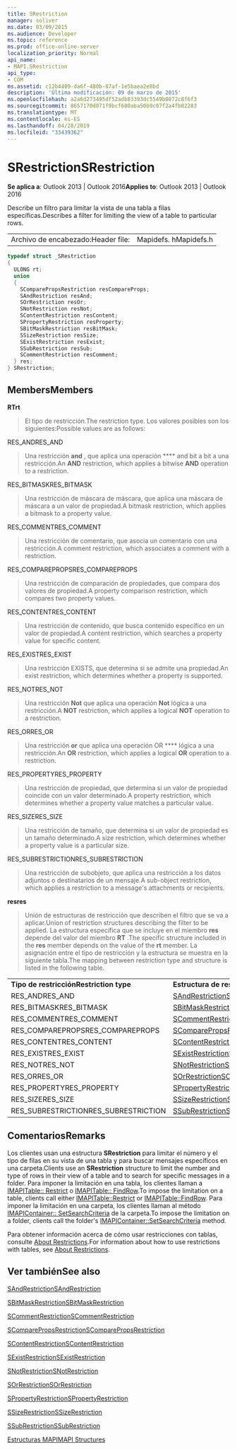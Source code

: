 ```yaml
---
title: SRestriction
manager: soliver
ms.date: 03/09/2015
ms.audience: Developer
ms.topic: reference
ms.prod: office-online-server
localization_priority: Normal
api_name:
- MAPI.SRestriction
api_type:
- COM
ms.assetid: c12b4409-da6f-480b-87af-1e5baea2e8bd
description: 'Última modificación: 09 de marzo de 2015'
ms.openlocfilehash: a2a6d273495df52adb83393dc5549b0872c8f6f3
ms.sourcegitcommit: 8657170d071f9bcf680aba50b9c07f2a4fb82283
ms.translationtype: MT
ms.contentlocale: es-ES
ms.lasthandoff: 04/28/2019
ms.locfileid: "33439362"
---
```

# <a name="srestriction"></a><span data-ttu-id="a59ec-103">SRestriction</span><span class="sxs-lookup"><span data-stu-id="a59ec-103">SRestriction</span></span>

  
  
<span data-ttu-id="a59ec-104">**Se aplica a**: Outlook 2013 | Outlook 2016</span><span class="sxs-lookup"><span data-stu-id="a59ec-104">**Applies to**: Outlook 2013 | Outlook 2016</span></span> 
  
<span data-ttu-id="a59ec-105">Describe un filtro para limitar la vista de una tabla a filas específicas.</span><span class="sxs-lookup"><span data-stu-id="a59ec-105">Describes a filter for limiting the view of a table to particular rows.</span></span> 
  
|||
|:-----|:-----|
|<span data-ttu-id="a59ec-106">Archivo de encabezado:</span><span class="sxs-lookup"><span data-stu-id="a59ec-106">Header file:</span></span>  <br/> |<span data-ttu-id="a59ec-107">Mapidefs. h</span><span class="sxs-lookup"><span data-stu-id="a59ec-107">Mapidefs.h</span></span>  <br/> |
   
```cpp
typedef struct _SRestriction
{
  ULONG rt;
  union
  {
    SComparePropsRestriction resCompareProps;
    SAndRestriction resAnd;
    SOrRestriction resOr;
    SNotRestriction resNot;
    SContentRestriction resContent;
    SPropertyRestriction resProperty;
    SBitMaskRestriction resBitMask;
    SSizeRestriction resSize;
    SExistRestriction resExist;
    SSubRestriction resSub;
    SCommentRestriction resComment;
  } res;
} SRestriction;

```

## <a name="members"></a><span data-ttu-id="a59ec-108">Members</span><span class="sxs-lookup"><span data-stu-id="a59ec-108">Members</span></span>

 <span data-ttu-id="a59ec-109">**RT**</span><span class="sxs-lookup"><span data-stu-id="a59ec-109">**rt**</span></span>
  
> <span data-ttu-id="a59ec-110">El tipo de restricción.</span><span class="sxs-lookup"><span data-stu-id="a59ec-110">The restriction type.</span></span> <span data-ttu-id="a59ec-111">Los valores posibles son los siguientes:</span><span class="sxs-lookup"><span data-stu-id="a59ec-111">Possible values are as follows:</span></span> 
    
<span data-ttu-id="a59ec-112">RES_AND</span><span class="sxs-lookup"><span data-stu-id="a59ec-112">RES_AND</span></span> 
  
> <span data-ttu-id="a59ec-113">Una restricción **and** , que aplica una operación \*\*\*\* and bit a bit a una restricción.</span><span class="sxs-lookup"><span data-stu-id="a59ec-113">An **AND** restriction, which applies a bitwise **AND** operation to a restriction.</span></span> 
    
<span data-ttu-id="a59ec-114">RES_BITMASK</span><span class="sxs-lookup"><span data-stu-id="a59ec-114">RES_BITMASK</span></span> 
  
> <span data-ttu-id="a59ec-115">Una restricción de máscara de máscara, que aplica una máscara de máscara a un valor de propiedad.</span><span class="sxs-lookup"><span data-stu-id="a59ec-115">A bitmask restriction, which applies a bitmask to a property value.</span></span>
    
<span data-ttu-id="a59ec-116">RES_COMMENT</span><span class="sxs-lookup"><span data-stu-id="a59ec-116">RES_COMMENT</span></span> 
  
> <span data-ttu-id="a59ec-117">Una restricción de comentario, que asocia un comentario con una restricción.</span><span class="sxs-lookup"><span data-stu-id="a59ec-117">A comment restriction, which associates a comment with a restriction.</span></span>
    
<span data-ttu-id="a59ec-118">RES_COMPAREPROPS</span><span class="sxs-lookup"><span data-stu-id="a59ec-118">RES_COMPAREPROPS</span></span> 
  
> <span data-ttu-id="a59ec-119">Una restricción de comparación de propiedades, que compara dos valores de propiedad.</span><span class="sxs-lookup"><span data-stu-id="a59ec-119">A property comparison restriction, which compares two property values.</span></span>
    
<span data-ttu-id="a59ec-120">RES_CONTENT</span><span class="sxs-lookup"><span data-stu-id="a59ec-120">RES_CONTENT</span></span> 
  
> <span data-ttu-id="a59ec-121">Una restricción de contenido, que busca contenido específico en un valor de propiedad.</span><span class="sxs-lookup"><span data-stu-id="a59ec-121">A content restriction, which searches a property value for specific content.</span></span>
    
<span data-ttu-id="a59ec-122">RES_EXIST</span><span class="sxs-lookup"><span data-stu-id="a59ec-122">RES_EXIST</span></span> 
  
> <span data-ttu-id="a59ec-123">Una restricción EXISTS, que determina si se admite una propiedad.</span><span class="sxs-lookup"><span data-stu-id="a59ec-123">An exist restriction, which determines whether a property is supported.</span></span>
    
<span data-ttu-id="a59ec-124">RES_NOT</span><span class="sxs-lookup"><span data-stu-id="a59ec-124">RES_NOT</span></span> 
  
> <span data-ttu-id="a59ec-125">Una restricción **Not** que aplica una operación **Not** lógica a una restricción.</span><span class="sxs-lookup"><span data-stu-id="a59ec-125">A **NOT** restriction, which applies a logical **NOT** operation to a restriction.</span></span> 
    
<span data-ttu-id="a59ec-126">RES_OR</span><span class="sxs-lookup"><span data-stu-id="a59ec-126">RES_OR</span></span> 
  
> <span data-ttu-id="a59ec-127">Una restricción **or** que aplica una operación OR \*\*\*\* lógica a una restricción.</span><span class="sxs-lookup"><span data-stu-id="a59ec-127">An **OR** restriction, which applies a logical **OR** operation to a restriction.</span></span> 
    
<span data-ttu-id="a59ec-128">RES_PROPERTY</span><span class="sxs-lookup"><span data-stu-id="a59ec-128">RES_PROPERTY</span></span> 
  
> <span data-ttu-id="a59ec-129">Una restricción de propiedad, que determina si un valor de propiedad coincide con un valor determinado.</span><span class="sxs-lookup"><span data-stu-id="a59ec-129">A property restriction, which determines whether a property value matches a particular value.</span></span>
    
<span data-ttu-id="a59ec-130">RES_SIZE</span><span class="sxs-lookup"><span data-stu-id="a59ec-130">RES_SIZE</span></span> 
  
> <span data-ttu-id="a59ec-131">Una restricción de tamaño, que determina si un valor de propiedad es un tamaño determinado.</span><span class="sxs-lookup"><span data-stu-id="a59ec-131">A size restriction, which determines whether a property value is a particular size.</span></span>
    
<span data-ttu-id="a59ec-132">RES_SUBRESTRICTION</span><span class="sxs-lookup"><span data-stu-id="a59ec-132">RES_SUBRESTRICTION</span></span> 
  
> <span data-ttu-id="a59ec-133">Una restricción de subobjeto, que aplica una restricción a los datos adjuntos o destinatarios de un mensaje.</span><span class="sxs-lookup"><span data-stu-id="a59ec-133">A sub-object restriction, which applies a restriction to a message's attachments or recipients.</span></span>
    
 <span data-ttu-id="a59ec-134">**res**</span><span class="sxs-lookup"><span data-stu-id="a59ec-134">**res**</span></span>
  
> <span data-ttu-id="a59ec-135">Unión de estructuras de restricción que describen el filtro que se va a aplicar.</span><span class="sxs-lookup"><span data-stu-id="a59ec-135">Union of restriction structures describing the filter to be applied.</span></span> <span data-ttu-id="a59ec-136">La estructura específica que se incluye en el miembro **res** depende del valor del miembro **RT** .</span><span class="sxs-lookup"><span data-stu-id="a59ec-136">The specific structure included in the **res** member depends on the value of the **rt** member.</span></span> <span data-ttu-id="a59ec-137">La asignación entre el tipo de restricción y la estructura se muestra en la siguiente tabla.</span><span class="sxs-lookup"><span data-stu-id="a59ec-137">The mapping between restriction type and structure is listed in the following table.</span></span> 
    
|||
|:-----|:-----|
|<span data-ttu-id="a59ec-138">**Tipo de restricción**</span><span class="sxs-lookup"><span data-stu-id="a59ec-138">**Restriction type**</span></span> <br/> |<span data-ttu-id="a59ec-139">**Estructura de restricción**</span><span class="sxs-lookup"><span data-stu-id="a59ec-139">**Restriction structure**</span></span> <br/> |
|<span data-ttu-id="a59ec-140">RES_AND</span><span class="sxs-lookup"><span data-stu-id="a59ec-140">RES_AND</span></span>  <br/> |[<span data-ttu-id="a59ec-141">SAndRestriction</span><span class="sxs-lookup"><span data-stu-id="a59ec-141">SAndRestriction</span></span>](sandrestriction.md) <br/> |
|<span data-ttu-id="a59ec-142">RES_BITMASK</span><span class="sxs-lookup"><span data-stu-id="a59ec-142">RES_BITMASK</span></span>  <br/> |[<span data-ttu-id="a59ec-143">SBitMaskRestriction</span><span class="sxs-lookup"><span data-stu-id="a59ec-143">SBitMaskRestriction</span></span>](sbitmaskrestriction.md) <br/> |
|<span data-ttu-id="a59ec-144">RES_COMMENT</span><span class="sxs-lookup"><span data-stu-id="a59ec-144">RES_COMMENT</span></span>  <br/> |[<span data-ttu-id="a59ec-145">SCommentRestriction</span><span class="sxs-lookup"><span data-stu-id="a59ec-145">SCommentRestriction</span></span>](scommentrestriction.md) <br/> |
|<span data-ttu-id="a59ec-146">RES_COMPAREPROPS</span><span class="sxs-lookup"><span data-stu-id="a59ec-146">RES_COMPAREPROPS</span></span>  <br/> |[<span data-ttu-id="a59ec-147">SComparePropsRestriction</span><span class="sxs-lookup"><span data-stu-id="a59ec-147">SComparePropsRestriction</span></span>](scomparepropsrestriction.md) <br/> |
|<span data-ttu-id="a59ec-148">RES_CONTENT</span><span class="sxs-lookup"><span data-stu-id="a59ec-148">RES_CONTENT</span></span>  <br/> |[<span data-ttu-id="a59ec-149">SContentRestriction</span><span class="sxs-lookup"><span data-stu-id="a59ec-149">SContentRestriction</span></span>](scontentrestriction.md) <br/> |
|<span data-ttu-id="a59ec-150">RES_EXIST</span><span class="sxs-lookup"><span data-stu-id="a59ec-150">RES_EXIST</span></span>  <br/> |[<span data-ttu-id="a59ec-151">SExistRestriction</span><span class="sxs-lookup"><span data-stu-id="a59ec-151">SExistRestriction</span></span>](sexistrestriction.md) <br/> |
|<span data-ttu-id="a59ec-152">RES_NOT</span><span class="sxs-lookup"><span data-stu-id="a59ec-152">RES_NOT</span></span>  <br/> |[<span data-ttu-id="a59ec-153">SNotRestriction</span><span class="sxs-lookup"><span data-stu-id="a59ec-153">SNotRestriction</span></span>](snotrestriction.md) <br/> |
|<span data-ttu-id="a59ec-154">RES_OR</span><span class="sxs-lookup"><span data-stu-id="a59ec-154">RES_OR</span></span>  <br/> |[<span data-ttu-id="a59ec-155">SOrRestriction</span><span class="sxs-lookup"><span data-stu-id="a59ec-155">SOrRestriction</span></span>](sorrestriction.md) <br/> |
|<span data-ttu-id="a59ec-156">RES_PROPERTY</span><span class="sxs-lookup"><span data-stu-id="a59ec-156">RES_PROPERTY</span></span>  <br/> |[<span data-ttu-id="a59ec-157">SPropertyRestriction</span><span class="sxs-lookup"><span data-stu-id="a59ec-157">SPropertyRestriction</span></span>](spropertyrestriction.md) <br/> |
|<span data-ttu-id="a59ec-158">RES_SIZE</span><span class="sxs-lookup"><span data-stu-id="a59ec-158">RES_SIZE</span></span>  <br/> |[<span data-ttu-id="a59ec-159">SSizeRestriction</span><span class="sxs-lookup"><span data-stu-id="a59ec-159">SSizeRestriction</span></span>](ssizerestriction.md) <br/> |
|<span data-ttu-id="a59ec-160">RES_SUBRESTRICTION</span><span class="sxs-lookup"><span data-stu-id="a59ec-160">RES_SUBRESTRICTION</span></span>  <br/> |[<span data-ttu-id="a59ec-161">SSubRestriction</span><span class="sxs-lookup"><span data-stu-id="a59ec-161">SSubRestriction</span></span>](ssubrestriction.md) <br/> |
   
## <a name="remarks"></a><span data-ttu-id="a59ec-162">Comentarios</span><span class="sxs-lookup"><span data-stu-id="a59ec-162">Remarks</span></span>

<span data-ttu-id="a59ec-163">Los clientes usan una estructura **SRestriction** para limitar el número y el tipo de filas en su vista de una tabla y para buscar mensajes específicos en una carpeta.</span><span class="sxs-lookup"><span data-stu-id="a59ec-163">Clients use an **SRestriction** structure to limit the number and type of rows in their view of a table and to search for specific messages in a folder.</span></span> <span data-ttu-id="a59ec-164">Para imponer la limitación en una tabla, los clientes llaman a [IMAPITable:: Restrict](imapitable-restrict.md) o [IMAPITable:: FindRow](imapitable-findrow.md).</span><span class="sxs-lookup"><span data-stu-id="a59ec-164">To impose the limitation on a table, clients call either [IMAPITable::Restrict](imapitable-restrict.md) or [IMAPITable::FindRow](imapitable-findrow.md).</span></span> <span data-ttu-id="a59ec-165">Para imponer la limitación en una carpeta, los clientes llaman al método [IMAPIContainer:: SetSearchCriteria](imapicontainer-setsearchcriteria.md) de la carpeta.</span><span class="sxs-lookup"><span data-stu-id="a59ec-165">To impose the limitation on a folder, clients call the folder's [IMAPIContainer::SetSearchCriteria](imapicontainer-setsearchcriteria.md) method.</span></span> 
  
<span data-ttu-id="a59ec-166">Para obtener información acerca de cómo usar restricciones con tablas, consulte [About Restrictions](about-restrictions.md).</span><span class="sxs-lookup"><span data-stu-id="a59ec-166">For information about how to use restrictions with tables, see [About Restrictions](about-restrictions.md).</span></span> 
  
## <a name="see-also"></a><span data-ttu-id="a59ec-167">Ver también</span><span class="sxs-lookup"><span data-stu-id="a59ec-167">See also</span></span>



[<span data-ttu-id="a59ec-168">SAndRestriction</span><span class="sxs-lookup"><span data-stu-id="a59ec-168">SAndRestriction</span></span>](sandrestriction.md)
  
[<span data-ttu-id="a59ec-169">SBitMaskRestriction</span><span class="sxs-lookup"><span data-stu-id="a59ec-169">SBitMaskRestriction</span></span>](sbitmaskrestriction.md)
  
[<span data-ttu-id="a59ec-170">SCommentRestriction</span><span class="sxs-lookup"><span data-stu-id="a59ec-170">SCommentRestriction</span></span>](scommentrestriction.md)
  
[<span data-ttu-id="a59ec-171">SComparePropsRestriction</span><span class="sxs-lookup"><span data-stu-id="a59ec-171">SComparePropsRestriction</span></span>](scomparepropsrestriction.md)
  
[<span data-ttu-id="a59ec-172">SContentRestriction</span><span class="sxs-lookup"><span data-stu-id="a59ec-172">SContentRestriction</span></span>](scontentrestriction.md)
  
[<span data-ttu-id="a59ec-173">SExistRestriction</span><span class="sxs-lookup"><span data-stu-id="a59ec-173">SExistRestriction</span></span>](sexistrestriction.md)
  
[<span data-ttu-id="a59ec-174">SNotRestriction</span><span class="sxs-lookup"><span data-stu-id="a59ec-174">SNotRestriction</span></span>](snotrestriction.md)
  
[<span data-ttu-id="a59ec-175">SOrRestriction</span><span class="sxs-lookup"><span data-stu-id="a59ec-175">SOrRestriction</span></span>](sorrestriction.md)
  
[<span data-ttu-id="a59ec-176">SPropertyRestriction</span><span class="sxs-lookup"><span data-stu-id="a59ec-176">SPropertyRestriction</span></span>](spropertyrestriction.md)
  
[<span data-ttu-id="a59ec-177">SSizeRestriction</span><span class="sxs-lookup"><span data-stu-id="a59ec-177">SSizeRestriction</span></span>](ssizerestriction.md)
  
[<span data-ttu-id="a59ec-178">SSubRestriction</span><span class="sxs-lookup"><span data-stu-id="a59ec-178">SSubRestriction</span></span>](ssubrestriction.md)


[<span data-ttu-id="a59ec-179">Estructuras MAPI</span><span class="sxs-lookup"><span data-stu-id="a59ec-179">MAPI Structures</span></span>](mapi-structures.md)

